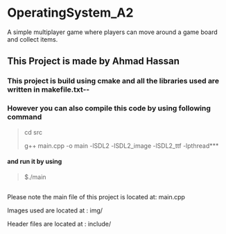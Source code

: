 # OperatingSystem_A2
A simple multiplayer game where players can move around a game board and collect items.

## This Project  is made by Ahmad Hassan 

### This project is build using cmake and all the libraries used are written in makefile.txt--

### However you can also compile this code by using following command
> cd src
> 
> g++ main.cpp -o main -lSDL2 -lSDL2_image -lSDL2_ttf -lpthread***

#### and run it by using 
> $./main
## 
Please note the main file of this project is located at: main.cpp

Images used are located at : img/

Header files are located at : include/


